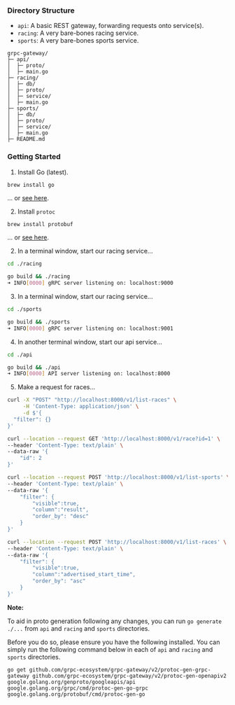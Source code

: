 ### Directory Structure

- `api`: A basic REST gateway, forwarding requests onto service(s).
- `racing`: A very bare-bones racing service.
- `sports`: A very bare-bones sports service.

```
grpc-gateway/
├─ api/
│  ├─ proto/
│  ├─ main.go
├─ racing/
│  ├─ db/
│  ├─ proto/
│  ├─ service/
│  ├─ main.go
├─ sports/
│  ├─ db/
│  ├─ proto/
│  ├─ service/
│  ├─ main.go
├─ README.md
```

### Getting Started

1. Install Go (latest).

```bash
brew install go
```

... or [see here](https://golang.org/doc/install).

2. Install `protoc`

```
brew install protobuf
```

... or [see here](https://grpc.io/docs/protoc-installation/).

2. In a terminal window, start our racing service...

```bash
cd ./racing

go build && ./racing
➜ INFO[0000] gRPC server listening on: localhost:9000
```

3. In a terminal window, start our racing service...

```bash
cd ./sports

go build && ./sports
➜ INFO[0000] gRPC server listening on: localhost:9001
```

4. In another terminal window, start our api service...

```bash
cd ./api

go build && ./api
➜ INFO[0000] API server listening on: localhost:8000
```

5. Make a request for races... 

```bash
curl -X "POST" "http://localhost:8000/v1/list-races" \
     -H 'Content-Type: application/json' \
     -d $'{
  "filter": {}
}'

curl --location --request GET 'http://localhost:8000/v1/race?id=1' \
--header 'Content-Type: text/plain' \
--data-raw '{
    "id": 2
}'

curl --location --request POST 'http://localhost:8000/v1/list-sports' \
--header 'Content-Type: text/plain' \
--data-raw '{
    "filter": {
        "visible":true,
        "column":"result",
        "order_by": "desc"
    }
}'

curl --location --request POST 'http://localhost:8000/v1/list-races' \
--header 'Content-Type: text/plain' \
--data-raw '{
    "filter": {
        "visible":true,
        "column":"advertised_start_time",
        "order_by": "asc"
    }
}'
```

**Note:**

To aid in proto generation following any changes, you can run `go generate ./...` from `api` and `racing` and `sports` directories.

Before you do so, please ensure you have the following installed. You can simply run the following command below in each of `api` and `racing` and `sports` directories.

```
go get github.com/grpc-ecosystem/grpc-gateway/v2/protoc-gen-grpc-gateway github.com/grpc-ecosystem/grpc-gateway/v2/protoc-gen-openapiv2 google.golang.org/genproto/googleapis/api google.golang.org/grpc/cmd/protoc-gen-go-grpc google.golang.org/protobuf/cmd/protoc-gen-go
```
